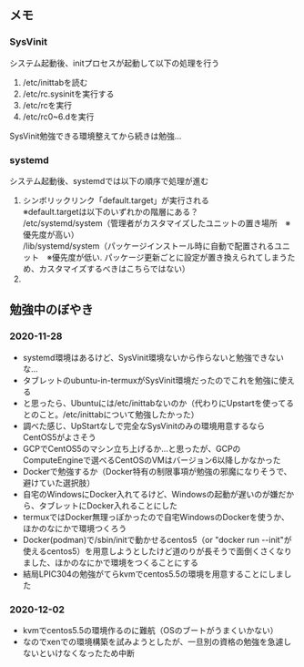 
## メモ

### SysVinit
システム起動後、initプロセスが起動して以下の処理を行う

1. /etc/inittabを読む
2. /etc/rc.sysinitを実行する
3. /etc/rcを実行
4. /etc/rc0~6.dを実行

SysVinit勉強できる環境整えてから続きは勉強...

### systemd
システム起動後、systemdでは以下の順序で処理が進む

1. シンボリックリンク「default.target」が実行される<br>
※default.targetは以下のいずれかの階層にある？<br>
/etc/systemd/system（管理者がカスタマイズしたユニットの置き場所　※優先度が高い）<br>
/lib/systemd/system（パッケージインストール時に自動で配置されるユニット　※優先度が低い. パッケージ更新ごとに設定が置き換えられてしまうため、カスタマイズするべきはこちらではない）
2. 

## 勉強中のぼやき

### 2020-11-28
* systemd環境はあるけど、SysVinit環境ないから作らないと勉強できないな...
* タブレットのubuntu-in-termuxがSysVinit環境だったのでこれを勉強に使える
* と思ったら、Ubuntuには/etc/inittabないのか（代わりにUpstartを使ってるとのこと。/etc/inittabについて勉強したかった）
* 調べた感じ、UpStartなしで完全なSysVinitのみの環境用意するならCentOS5がよさそう
* GCPでCentOS5のマシン立ち上げるか...と思ったが、GCPのComputeEngineで選べるCentOSのVMはバージョン6以降しかなかった
* Dockerで勉強するか（Docker特有の制限事項が勉強の邪魔になりそうで、避けていた選択肢）
* 自宅のWindowsにDocker入れてるけど、Windowsの起動が遅いのが嫌だから、タブレットにDocker入れることにした
* termuxではDocker無理っぽかったので自宅WindowsのDockerを使うか、ほかのなにかで環境つくろう
* Docker(podman)で/sbin/initで動かせるcentos5（or "docker run --init"が使えるcentos5）を用意しようとしたけど道のりが長そうで面倒くさくなりました、ほかのなにかで環境をつくることにする
* 結局LPIC304の勉強がてらkvmでcentos5.5の環境を用意することにしました

### 2020-12-02
* kvmでcentos5.5の環境作るのに難航（OSのブートがうまくいかない）
* なのでxenでの環境構築を試みようとしたが、一旦別の資格の勉強を急遽しないといけなくなったため中断
